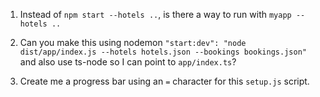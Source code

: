 1. Instead of `npm start --hotels ..`, is there a way to run with `myapp --hotels ..`

2. Can you make this using nodemon `"start:dev": "node dist/app/index.js --hotels hotels.json --bookings bookings.json"` and also use ts-node so I can point to `app/index.ts`?

3. Create me a progress bar using an `=` character for this `setup.js` script.
